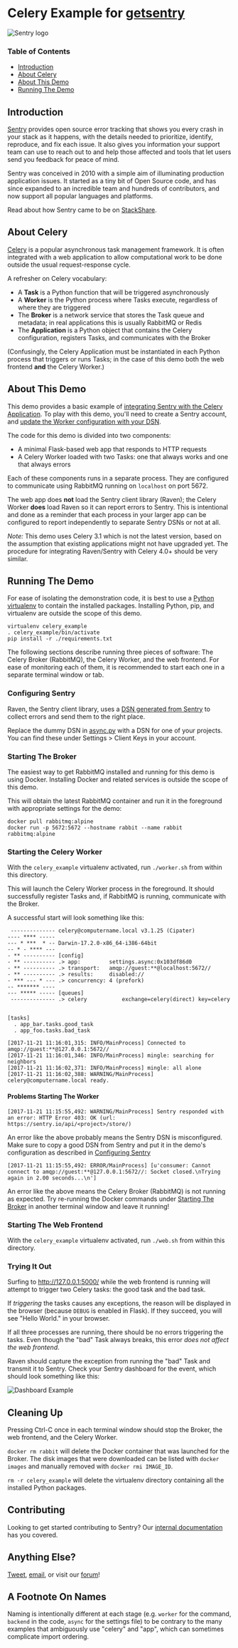 # Celery Example for [getsentry](https://github.com/getsentry)

![Sentry logo](_ReadMeImages/sentry-logo-black.png)

### Table of Contents

- [Introduction](#introduction)
- [About Celery](#about-celery)
- [About This Demo](#about-this-demo)
- [Running The Demo](#running-the-demo)

## Introduction

[Sentry](https://sentry.io/welcome/) provides open source error tracking that shows you every crash in your stack as it happens, with the details needed to prioritize, identify, reproduce, and fix each issue. It also gives you information your support team can use to reach out to and help those affected and tools that let users send you feedback for peace of mind.

Sentry was conceived in 2010 with a simple aim of illuminating production application issues. It started as a tiny bit of Open Source code, and has since expanded to an incredible team and hundreds of contributors, and now support all popular languages and platforms.

Read about how Sentry came to be on [StackShare](https://stackshare.io/posts/founder-stories-how-sentry-built-their-open-source-service).

## About Celery

[Celery](http://www.celeryproject.org/) is a popular asynchronous task management framework. It is often integrated with a web application to allow computational work to be done outside the usual request-response cycle.

A refresher on Celery vocabulary:

* A **Task** is a Python function that will be triggered asynchronously
* A **Worker** is the Python process where Tasks execute, regardless of where they are triggered
* The **Broker** is a network service that stores the Task queue and metadata; in real applications this is usually RabbitMQ or Redis
* The **Application** is a Python object that contains the Celery configuration, registers Tasks, and communicates with the Broker

(Confusingly, the Celery Application must be instantiated in each Python process that triggers or runs Tasks; in the case of this demo both the web frontend **and** the Celery Worker.)

## About This Demo

This demo provides a basic example of [integrating Sentry with the Celery Application](https://docs.sentry.io/clients/python/integrations/celery/). To play with this demo, you'll need to create a Sentry account, and [update the Worker configuration with your DSN](#configuring-sentry).

The code for this demo is divided into two components:

* A minimal Flask-based web app that responds to HTTP requests
* A Celery Worker loaded with two Tasks: one that always works and one that always errors

Each of these components runs in a separate process. They are configured to communicate using RabbitMQ running on `localhost` on port 5672.

The web app does **not** load the Sentry client library (Raven); the Celery Worker **does** load Raven so it can report errors to Sentry. This is intentional and done as a reminder that each process in your larger app can be configured to report independently to separate Sentry DSNs or not at all.

*Note:* This demo uses Celery 3.1 which is not the latest version, based on the assumption that existing applications might not have upgraded yet. The procedure for integrating Raven/Sentry with Celery 4.0+ should be very similar.

## Running The Demo

For ease of isolating the demonstration code, it is best to use a [Python virtualenv](https://virtualenv.pypa.io/en/stable/) to contain the installed packages. Installing Python, pip, and virtualenv are outside the scope of this demo.

```
virtualenv celery_example
. celery_example/bin/activate
pip install -r ./requirements.txt
```

The following sections describe running three pieces of software: The Celery Broker (RabbitMQ), the Celery Worker, and the web frontend. For ease of monitoring each of them, it is recommended to start each one in a separate terminal window or tab.

### Configuring Sentry

Raven, the Sentry client library, uses a [DSN generated from Sentry](https://docs.sentry.io/quickstart/#configure-the-dsn) to collect errors and send them to the right place.

Replace the dummy DSN in [async.py](demo/settings/async.py) with a DSN for one of your projects. You can find these under Settings > Client Keys in your account.

### Starting The Broker

The easiest way to get RabbitMQ installed and running for this demo is using Docker. Installing Docker and related services is outside the scope of this demo.

This will obtain the latest RabbitMQ container and run it in the foreground with appropriate settings for the demo:

```
docker pull rabbitmq:alpine
docker run -p 5672:5672 --hostname rabbit --name rabbit rabbitmq:alpine
```

### Starting the Celery Worker

With the `celery_example` virtualenv activated, run `./worker.sh` from within this directory.

This will launch the Celery Worker process in the foreground. It should successfully register Tasks and, if RabbitMQ is running, communicate with the Broker.

A successful start will look something like this:

```
 -------------- celery@computername.local v3.1.25 (Cipater)
---- **** -----
--- * ***  * -- Darwin-17.2.0-x86_64-i386-64bit
-- * - **** ---
- ** ---------- [config]
- ** ---------- .> app:         settings.async:0x103df86d0
- ** ---------- .> transport:   amqp://guest:**@localhost:5672//
- ** ---------- .> results:     disabled://
- *** --- * --- .> concurrency: 4 (prefork)
-- ******* ----
--- ***** ----- [queues]
 -------------- .> celery           exchange=celery(direct) key=celery


[tasks]
  . app_bar.tasks.good_task
  . app_foo.tasks.bad_task

[2017-11-21 11:16:01,315: INFO/MainProcess] Connected to amqp://guest:**@127.0.0.1:5672//
[2017-11-21 11:16:01,346: INFO/MainProcess] mingle: searching for neighbors
[2017-11-21 11:16:02,371: INFO/MainProcess] mingle: all alone
[2017-11-21 11:16:02,388: WARNING/MainProcess] celery@computername.local ready.
```

#### Problems Starting The Worker

```
[2017-11-21 11:15:55,492: WARNING/MainProcess] Sentry responded with an error: HTTP Error 403: OK (url: https://sentry.io/api/<project>/store/)
```

An error like the above probably means the Sentry DSN is misconfigured. Make sure to copy a good DSN from Sentry and put it in the demo's configuration as described in [Configuring Sentry](#configuring-sentry)


```
[2017-11-21 11:15:55,492: ERROR/MainProcess] [u'consumer: Cannot connect to amqp://guest:**@127.0.0.1:5672//: Socket closed.\nTrying again in 2.00 seconds...\n']
```

An error like the above means the Celery Broker (RabbitMQ) is not running as expected. Try re-running the Docker commands under [Starting The Broker](#starting-the-broker) in another terminal window and leave it running!

### Starting The Web Frontend

With the `celery_example` virtualenv activated, run `./web.sh` from within this directory.

### Trying It Out

Surfing to http://127.0.0.1:5000/ while the web frontend is running will attempt to trigger two Celery tasks: the good task and the bad task.

If *triggering* the tasks causes any exceptions, the reason will be displayed in the browser (because `DEBUG` is enabled in Flask). If they succeed, you will see "Hello World." in your browser.

If all three processes are running, there should be no errors triggering the tasks. Even though the "bad" Task always breaks, this error *does not affect the web frontend*.

Raven should capture the exception from running the "bad" Task and transmit it to Sentry. Check your Sentry dashboard for the event, which should look something like this:

![Dashboard Example](_ReadMeImages/dashboard-example.png)

## Cleaning Up

Pressing Ctrl-C once in each terminal window should stop the Broker, the web frontend, and the Celery Worker.

`docker rm rabbit` will delete the Docker container that was launched for the Broker. The disk images that were downloaded can be listed with `docker images` and manually removed with `docker rmi IMAGE_ID`.

`rm -r celery_example` will delete the virtualenv directory containing all the installed Python packages.

## Contributing

Looking to get started contributing to Sentry? Our [internal documentation](https://docs.sentry.io/internal/) has you covered.

## Anything Else?

[Tweet](https://twitter.com/getsentry), [email](hello@sentry.io), or visit our [forum](https://forum.sentry.io)!

## A Footnote On Names

Naming is intentionally different at each stage (e.g. `worker` for the command, `backend` in the code, `async` for the settings file) to be contrary to the many examples that ambiguously use "celery" and "app", which can sometimes complicate import ordering.
